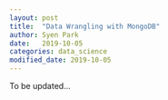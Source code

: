 ```yaml
---
layout: post
title:  "Data Wrangling with MongoDB"
author: Syen Park
date:   2019-10-05
categories: data_science
modified_date: 2019-10-05
---
```


To be updated...
